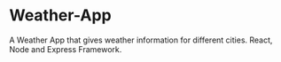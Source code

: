 # Weather-App
A Weather App that gives weather information for different cities. React, Node and Express Framework.
